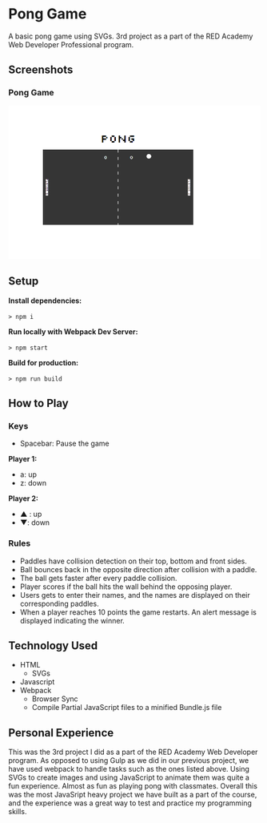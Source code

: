 # Pong Game

A basic pong game using SVGs. 3rd project as a part of the RED Academy Web Developer Professional program.

## Screenshots

### Pong Game

![Pong Game](./screenshots/Screenshot_1.png)

## Setup

**Install dependencies:**

`> npm i`

**Run locally with Webpack Dev Server:**

`> npm start`

**Build for production:**

`> npm run build`

## How to Play

### Keys

- Spacebar: Pause the game

**Player 1:**

- a: up
- z: down

**Player 2:**

- ▲ : up
- ▼: down

### Rules

- Paddles have collision detection on their top, bottom and front sides.
- Ball bounces back in the opposite direction after collision with a paddle.
- The ball gets faster after every paddle collision.
- Player scores if the ball hits the wall behind the opposing player.
- Users gets to enter their names, and the names are displayed on their corresponding paddles.
- When a player reaches 10 points the game restarts. An alert message is displayed indicating the winner.

## Technology Used

- HTML
  - SVGs
- Javascript
- Webpack
  - Browser Sync
  - Compile Partial JavaScript files to a minified Bundle.js file

## Personal Experience

This was the 3rd project I did as a part of the RED Academy Web Developer program. As opposed to using Gulp as we did in our previous project, we have used webpack to handle tasks such as the ones listed above. Using SVGs to create images and using JavaScript to animate them was quite a fun experience. Almost as fun as playing pong with classmates. Overall this was the most JavaSript heavy project we have built as a part of the course, and the experience was a great way to test and practice my programming skills.
